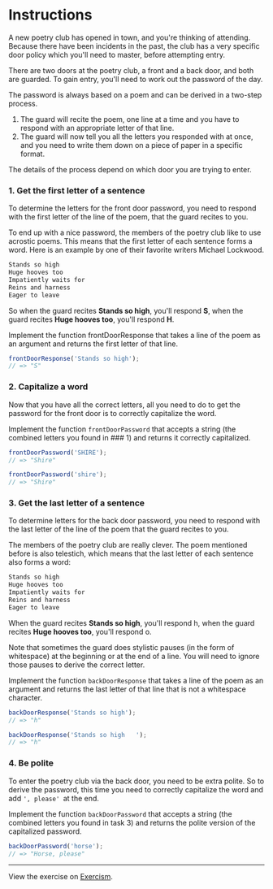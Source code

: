 # Instructions

A new poetry club has opened in town, and you're thinking of attending. Because there have been incidents in the past, the club has a very specific door policy which you'll need to master, before attempting entry.

There are two doors at the poetry club, a front and a back door, and both are guarded. To gain entry, you'll need to work out the password of the day.

The password is always based on a poem and can be derived in a two-step process.

1. The guard will recite the poem, one line at a time and you have to respond with an appropriate letter of that line.
2. The guard will now tell you all the letters you responded with at once, and you need to write them down on a piece of paper in a specific format.

The details of the process depend on which door you are trying to enter.

### 1. Get the first letter of a sentence

To determine the letters for the front door password, you need to respond with the first letter of the line of the poem, that the guard recites to you.

To end up with a nice password, the members of the poetry club like to use acrostic poems. This means that the first letter of each sentence forms a word. Here is an example by one of their favorite writers Michael Lockwood.

```txt
Stands so high
Huge hooves too
Impatiently waits for
Reins and harness
Eager to leave
```

So when the guard recites **Stands so high**, you'll respond **S**, when the guard recites **Huge hooves too**, you'll respond **H**.

Implement the function frontDoorResponse that takes a line of the poem as an argument and returns the first letter of that line.

```js
frontDoorResponse('Stands so high');
// => "S"
```

### 2. Capitalize a word

Now that you have all the correct letters, all you need to do to get the password for the front door is to correctly capitalize the word.

Implement the function `frontDoorPassword` that accepts a string (the combined letters you found in ### 1) and returns it correctly capitalized.

```js
frontDoorPassword('SHIRE');
// => "Shire"

frontDoorPassword('shire');
// => "Shire"
```

### 3. Get the last letter of a sentence

To determine letters for the back door password, you need to respond with the last letter of the line of the poem that the guard recites to you.

The members of the poetry club are really clever. The poem mentioned before is also telestich, which means that the last letter of each sentence also forms a word:

```txt
Stands so high
Huge hooves too
Impatiently waits for
Reins and harness
Eager to leave
```

When the guard recites **Stands so high**, you'll respond h, when the guard recites **Huge hooves too**, you'll respond o.

Note that sometimes the guard does stylistic pauses (in the form of whitespace) at the beginning or at the end of a line. You will need to ignore those pauses to derive the correct letter.

Implement the function `backDoorResponse` that takes a line of the poem as an argument and returns the last letter of that line that is not a whitespace character.

```js
backDoorResponse('Stands so high');
// => "h"

backDoorResponse('Stands so high   ');
// => "h"
```

### 4. Be polite

To enter the poetry club via the back door, you need to be extra polite. So to derive the password, this time you need to correctly capitalize the word and add `', please' `at the end.

Implement the function `backDoorPassword` that accepts a string (the combined letters you found in task 3) and returns the polite version of the capitalized password.

```js
backDoorPassword('horse');
// => "Horse, please"
```

---
View the exercise on [Exercism](https://exercism.org/tracks/javascript/exercises/poetry-club-door-policy).
